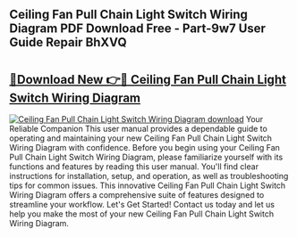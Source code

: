 ## Ceiling Fan Pull Chain Light Switch Wiring Diagram PDF Download Free - Part-9w7 User Guide Repair BhXVQ

# <h2><a href="http://dfn9p8.blite.top/?on=Ceiling+Fan+Pull+Chain+Light+Switch+Wiring+Diagram">🔗Download New 👉🔴 Ceiling Fan Pull Chain Light Switch Wiring Diagram</a></h2>

[![Ceiling Fan Pull Chain Light Switch Wiring Diagram download](https://i.imgur.com/lujVjoI.png)](http://dfn9p8.blite.top/?on=Ceiling+Fan+Pull+Chain+Light+Switch+Wiring+Diagram)
Your Reliable Companion This user manual provides a dependable guide to operating and maintaining your new Ceiling Fan Pull Chain Light Switch Wiring Diagram with confidence. Before you begin using your Ceiling Fan Pull Chain Light Switch Wiring Diagram, please familiarize yourself with its functions and features by reading this user manual. You'll find clear instructions for installation, setup, and operation, as well as troubleshooting tips for common issues. This innovative Ceiling Fan Pull Chain Light Switch Wiring Diagram offers a comprehensive suite of features designed to streamline your workflow. Let's Get Started! Contact us today and let us help you make the most of your new Ceiling Fan Pull Chain Light Switch Wiring Diagram.
